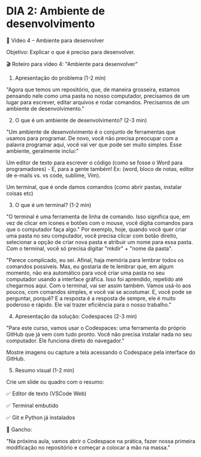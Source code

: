 # DIA 2: Ambiente de desenvolvimento

🎥 Vídeo 4 – Ambiente para desenvolver

Objetivo: Explicar o que é preciso para desenvolver.

🎬 Roteiro para vídeo 4: "Ambiente para desenvolver"

1. Apresentação do problema (1-2 min)

"Agora que temos um repositório, que, de maneira grosseira, estamos pensando nele como uma pasta no nosso computador, precisamos de um lugar para escrever, editar arquivos e rodar comandos. Precisamos de um ambiente de desenvolvimento."

2. O que é um ambiente de desenvolvimento? (2-3 min)

"Um ambiente de desenvolvimento é o conjunto de ferramentas que usamos para programar. De novo, você não precisa preocupar com a palavra programar aqui, você vai ver que pode ser muito simples. Esse ambiente, geralmente inclui:"

Um editor de texto para escrever o código (como se fosse o Word para programadores) - E, para a gente também! 
Ex: (word, bloco de notas, editor de e-mails vs. vs code, sublime, Vim).

Um terminal, que é onde damos comandos (como abrir pastas, instalar coisas etc)

3. O que é um terminal? (1-2 min)

"O terminal é uma ferramenta de linha de comando. Isso significa que, em vez de clicar em ícones e botões com o mouse, você digita comandos para que o computador faça algo." Por exemplo, hoje, quando você quer criar uma pasta no seu computador, você precisa clicar com botão direito, selecionar a opção de criar nova pasta e atribuir um nome para essa pasta. Com o terminal, você só precisa digitar "mkdir" + "nome da pasta".

"Parece complicado, eu sei. Afinal, haja memória para lembrar todos os comandos possíveis. Mas, eu gostaria de te lembrar que, em algum momento, não era automático para você criar uma pasta no seu computador usando a interface gráfica. Isso foi aprendido, repetido até chegarmos aqui. Com o terminal, vai ser assim também. Vamos usá-lo aos poucos, com comandos simples, e você vai se acostumar. E, você pode se perguntar, porquê? E a resposta é a resposta de sempre, ele é muito poderoso e rápido. Ele vai trazer eficiência para o nosso trabalho."

4. Apresentação da solução: Codespaces (2-3 min)

"Para este curso, vamos usar o Codespaces: uma ferramenta do próprio GitHub que já vem com tudo pronto. Você não precisa instalar nada no seu computador. Ele funciona direto do navegador."

Mostre imagens ou capture a tela acessando o Codespace pela interface do GitHub.

5. Resumo visual (1-2 min)

Crie um slide ou quadro com o resumo:

✅ Editor de texto (VSCode Web)

✅ Terminal embutido

✅ Git e Python já instalados

📌 Gancho:

"Na próxima aula, vamos abrir o Codespace na prática, fazer nossa primeira modificação no repositório e começar a colocar a mão na massa."
